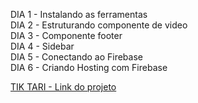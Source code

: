 DIA 1 - Instalando as ferramentas\
DIA 2 - Estruturando componente de video\
DIA 3 - Componente footer\
DIA 4 - Sidebar\
DIA 5 - Conectando ao Firebase\
DIA 6 - Criando Hosting com Firebase

[TIK TARI - Link do projeto](https://tiktari---jornadadev.web.app/)